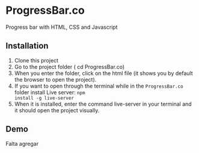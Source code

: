 # ProgressBar.co
Progress bar with HTML, CSS and Javascript

## Installation

1. Clone this project
2. Go to the project folder ( cd ProgressBar.co)
3. When you enter the folder, click on the html file (it shows you by default the browser to open the project).
4. If you want to open through the terminal while in the <code>ProgressBar.co</code> folder install Live server: <code>npm install -g live-server</code>
5. When it is installed, enter the command live-server in your terminal and it should open the project visually.

## Demo

Falta agregar 

<img src="">


